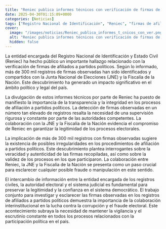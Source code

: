 ```yaml
---
title: "Reniec publica informes técnicos con verificación de firmas de afiliados a partidos políticos"
date: 2025-04-30T01:15:09+0000
categories: [Noticias]
tags: ["Registro Nacional de Identificación", "Reniec", "firmas de afiliados", "Junta Nacional de Elecciones", "Fiscalía de la Nación", "procesos de afiliación", "colaboración interinstitucional."]
cover:
  image: "/images/noticias/Reniec_publica_informes_t_cnicos_con_ver.png"
  alt: "Reniec publica informes técnicos con verificación de firmas de afiliados a partidos políticos"
  hidden: false
---
```


La entidad encargada del Registro Nacional de Identificación y Estado Civil (Reniec) ha hecho público un importante hallazgo relacionado con la verificación de firmas de afiliados a partidos políticos. Según lo informado, más de 300 mil registros de firmas observadas han sido identificados y compartidos con la Junta Nacional de Elecciones (JNE) y la Fiscalía de la Nación. Este descubrimiento ha generado un impacto significativo en el ámbito político y legal del país.

La divulgación de estos informes técnicos por parte de Reniec ha puesto de manifiesto la importancia de la transparencia y la integridad en los procesos de afiliación a partidos políticos. La detección de firmas observadas en un número tan elevado de registros resalta la necesidad de una supervisión rigurosa y constante por parte de las autoridades competentes. La colaboración con la JNE y la Fiscalía de la Nación evidencia el compromiso de Reniec en garantizar la legitimidad de los procesos electorales.

La implicación de más de 300 mil registros con firmas observadas sugiere la existencia de posibles irregularidades en los procedimientos de afiliación a partidos políticos. Este descubrimiento plantea interrogantes sobre la veracidad y autenticidad de las firmas recopiladas, así como sobre la validez de los procesos en los que participaron. La colaboración entre Reniec, la JNE y la Fiscalía de la Nación se presenta como un paso crucial para esclarecer cualquier posible fraude o manipulación en este sentido.

El intercambio de información entre la entidad encargada de los registros civiles, la autoridad electoral y el sistema judicial es fundamental para preservar la legitimidad y la confianza en el sistema democrático. El trabajo conjunto para investigar y esclarecer las firmas observadas en los registros de afiliados a partidos políticos demuestra la importancia de la colaboración interinstitucional en la lucha contra la corrupción y el fraude electoral. Este acontecimiento subraya la necesidad de mantener la vigilancia y el escrutinio constante en todos los procesos relacionados con la participación política en el país.
